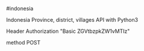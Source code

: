 #indonesia

Indonesia Province, district, villages API with Python3

Header Authorization "Basic ZGVtbzpkZW1vMTIz"

method POST
